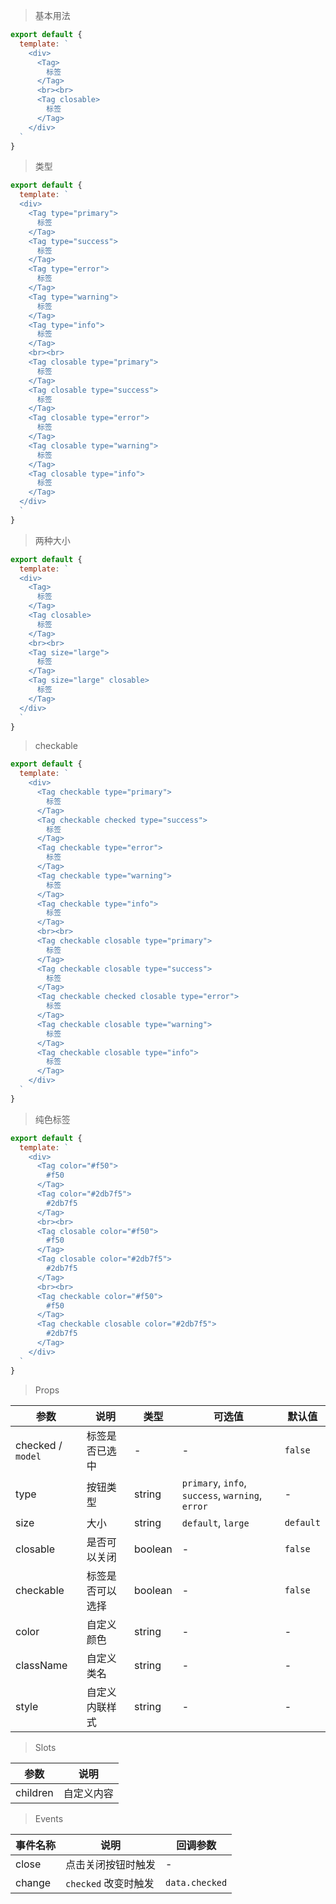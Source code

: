 > 基本用法

```js
export default {
  template: `
    <div>
      <Tag>
        标签
      </Tag>
      <br><br>
      <Tag closable>
        标签
      </Tag>
    </div>
  `
}
```

> 类型

```js
export default {
  template: `
  <div>
    <Tag type="primary">
      标签
    </Tag>
    <Tag type="success">
      标签
    </Tag>
    <Tag type="error">
      标签
    </Tag>
    <Tag type="warning">
      标签
    </Tag>
    <Tag type="info">
      标签
    </Tag>
    <br><br>
    <Tag closable type="primary">
      标签
    </Tag>
    <Tag closable type="success">
      标签
    </Tag>
    <Tag closable type="error">
      标签
    </Tag>
    <Tag closable type="warning">
      标签
    </Tag>
    <Tag closable type="info">
      标签
    </Tag>
  </div>
  `
}
```

> 两种大小

```js
export default {
  template: `
  <div>
    <Tag>
      标签
    </Tag>
    <Tag closable>
      标签
    </Tag>
    <br><br>
    <Tag size="large">
      标签
    </Tag>
    <Tag size="large" closable>
      标签
    </Tag>
  </div>
  `
}
```

> checkable

```js
export default {
  template: `
    <div>
      <Tag checkable type="primary">
        标签
      </Tag>
      <Tag checkable checked type="success">
        标签
      </Tag>
      <Tag checkable type="error">
        标签
      </Tag>
      <Tag checkable type="warning">
        标签
      </Tag>
      <Tag checkable type="info">
        标签
      </Tag>
      <br><br>
      <Tag checkable closable type="primary">
        标签
      </Tag>
      <Tag checkable closable type="success">
        标签
      </Tag>
      <Tag checkable checked closable type="error">
        标签
      </Tag>
      <Tag checkable closable type="warning">
        标签
      </Tag>
      <Tag checkable closable type="info">
        标签
      </Tag>
    </div>
  `
}
```

> 纯色标签

```js
export default {
  template: `
    <div>
      <Tag color="#f50">
        #f50
      </Tag>
      <Tag color="#2db7f5">
        #2db7f5
      </Tag>
      <br><br>
      <Tag closable color="#f50">
        #f50
      </Tag>
      <Tag closable color="#2db7f5">
        #2db7f5
      </Tag>
      <br><br>
      <Tag checkable color="#f50">
        #f50
      </Tag>
      <Tag checkable closable color="#2db7f5">
        #2db7f5
      </Tag>
    </div>
  `
}
```

> Props

参数 | 说明 | 类型 | 可选值 | 默认值
---|---|---|---|---
checked / `model` | 标签是否已选中 | - | - | `false`
type | 按钮类型 | string | `primary`, `info`, `success`, `warning`, `error` | -
size | 大小 | string | `default`, `large` | `default`
closable | 是否可以关闭 | boolean | - | `false`
checkable | 标签是否可以选择 | boolean | - | `false`
color | 自定义颜色 | string | - | -
className | 自定义类名 | string | - | -
style | 自定义内联样式 | string | - | -

> Slots

参数 | 说明
---|---
children | 自定义内容

> Events

事件名称 | 说明 | 回调参数
---|---|---
close | 点击关闭按钮时触发 | -
change | `checked` 改变时触发 | `data.checked`